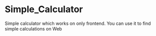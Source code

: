 # Simple_Calculator
Simple calculator which works on only frontend. You can use it to find simple calculations on Web
